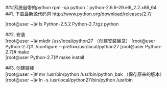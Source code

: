 ###系统自带的python
rpm -qa python：python-2.6.6-29.el6_2.2.x86_64
##1. 下载最新源代码包
http://www.python.org/download/releases/2.7/

[root@user ~]# ls
Python-2.5.2  Python-2.7.tgz  python

##2. 安装 <br>
[root@user ~]# mkdir /usr/local/python27         （创建安装目录）
[root@user Python-2.7]# ./configure --prefix=/usr/local/python27
[root@user Python-2.7]# make                                    
[root@user Python-2.7]# make install

##3. 创建链接<br>
[root@user ~]# mv /usr/bin/python /usr/bin/python_bak （保存原来的版本）
[root@user ~]# ln -s /usr/local/python27/bin/python /usr/bin
